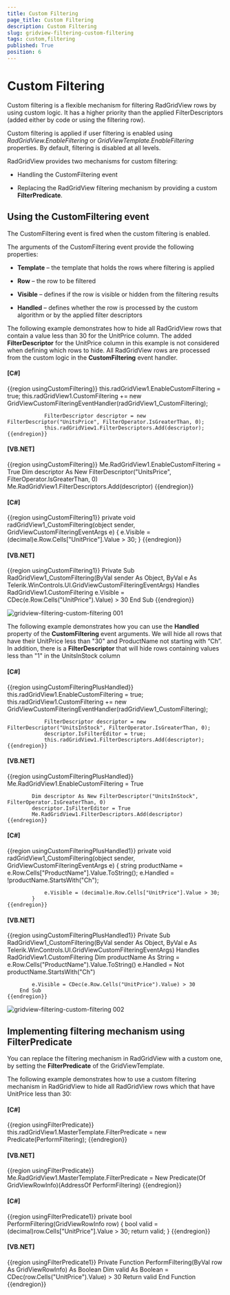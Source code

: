 ```yaml
---
title: Custom Filtering
page_title: Custom Filtering
description: Custom Filtering
slug: gridview-filtering-custom-filtering
tags: custom,filtering
published: True
position: 6
---
```


# Custom Filtering



Custom filtering is a flexible mechanism for filtering RadGridView rows by using custom logic. It has a higher priority
        than the applied FilterDescriptors (added either by code or using the filtering row).
      

Custom filtering is applied if user filtering is enabled using *RadGridView.EnableFiltering* or
        *GridViewTemplate.EnableFiltering* properties. By default, filtering is disabled at all levels.
      

RadGridView provides two mechanisms for custom filtering:
      

* Handling the CustomFiltering event

* Replacing the RadGridView filtering mechanism by providing a custom __FilterPredicate__.
          

## Using the CustomFiltering event

The CustomFiltering event is fired when the custom filtering is enabled. 

The arguments of the CustomFiltering event provide the following properties:
        

* __Template__ – the template that holds the rows where filtering is applied
            

* __Row__ – the row to be filtered
            

* __Visible__ – defines if the row is visible or hidden from the filtering results
            

* __Handled__ – defines whether the row is processed by the custom algorithm or by the applied filter descriptors
            

The following example demonstrates how to hide all RadGridView rows that contain a value less than 30 for the UnitPrice column.
          The added __FilterDescriptor__ for the UnitPrice column in this example is not considered when defining which rows to hide.
          All RadGridView rows are processed from the custom logic in the __CustomFiltering__ event handler.
        

#### __[C#]__

{{region usingCustomFiltering}}
	            this.radGridView1.EnableCustomFiltering = true;
	            this.radGridView1.CustomFiltering += new GridViewCustomFilteringEventHandler(radGridView1_CustomFiltering);
	
	            FilterDescriptor descriptor = new FilterDescriptor("UnitsPrice", FilterOperator.IsGreaterThan, 0);
	            this.radGridView1.FilterDescriptors.Add(descriptor);
	{{endregion}}



#### __[VB.NET]__

{{region usingCustomFiltering}}
	        Me.RadGridView1.EnableCustomFiltering = True
	        Dim descriptor As New FilterDescriptor("UnitsPrice", FilterOperator.IsGreaterThan, 0)
	        Me.RadGridView1.FilterDescriptors.Add(descriptor)
	{{endregion}}



#### __[C#]__

{{region usingCustomFiltering1}}
	        private void radGridView1_CustomFiltering(object sender, GridViewCustomFilteringEventArgs e)
	        {
	            e.Visible = (decimal)e.Row.Cells["UnitPrice"].Value > 30;
	        }
	{{endregion}}



#### __[VB.NET]__

{{region usingCustomFiltering1}}
	    Private Sub RadGridView1_CustomFiltering(ByVal sender As Object, ByVal e As Telerik.WinControls.UI.GridViewCustomFilteringEventArgs) Handles RadGridView1.CustomFiltering
	        e.Visible = CDec(e.Row.Cells("UnitPrice").Value) > 30
	    End Sub
	{{endregion}}

![gridview-filtering-custom-filtering 001](images/gridview-filtering-custom-filtering001.png)

The following example demonstrates how you can use the __Handled__ property of the __CustomFiltering__
          event arguments. We will hide all rows that have their UnitPrice less than "30" and ProductName not starting with “Ch”. In addition, there is
          a __FilterDescriptor__  that will hide rows containing values less than "1" in the UnitsInStock column
        

#### __[C#]__

{{region usingCustomFilteringPlusHandled}}
	            this.radGridView1.EnableCustomFiltering = true;
	            this.radGridView1.CustomFiltering += new GridViewCustomFilteringEventHandler(radGridView1_CustomFiltering);
	
	            FilterDescriptor descriptor = new FilterDescriptor("UnitsInStock", FilterOperator.IsGreaterThan, 0);
	            descriptor.IsFilterEditor = true;
	            this.radGridView1.FilterDescriptors.Add(descriptor);
	{{endregion}}



#### __[VB.NET]__

{{region usingCustomFilteringPlusHandled}}
	        Me.RadGridView1.EnableCustomFiltering = True
	
	        Dim descriptor As New FilterDescriptor("UnitsInStock", FilterOperator.IsGreaterThan, 0)
	        descriptor.IsFilterEditor = True
	        Me.RadGridView1.FilterDescriptors.Add(descriptor)
	{{endregion}}



#### __[C#]__

{{region usingCustomFilteringPlusHandled1}}
	        private void radGridView1_CustomFiltering(object sender, GridViewCustomFilteringEventArgs e)
	        {
	            string productName = e.Row.Cells["ProductName"].Value.ToString();
	            e.Handled = !productName.StartsWith("Ch");
	
	            e.Visible = (decimal)e.Row.Cells["UnitPrice"].Value > 30;
	        }
	{{endregion}}



#### __[VB.NET]__

{{region usingCustomFilteringPlusHandled1}}
	    Private Sub RadGridView1_CustomFiltering(ByVal sender As Object, ByVal e As Telerik.WinControls.UI.GridViewCustomFilteringEventArgs) Handles RadGridView1.CustomFiltering
	        Dim productName As String = e.Row.Cells("ProductName").Value.ToString()
	        e.Handled = Not productName.StartsWith("Ch")
	
	        e.Visible = CDec(e.Row.Cells("UnitPrice").Value) > 30
	    End Sub
	{{endregion}}

![gridview-filtering-custom-filtering 002](images/gridview-filtering-custom-filtering002.png)

## Implementing filtering mechanism using FilterPredicate

You can replace the filtering mechanism in RadGridView with a custom one, by setting the __FilterPredicate__
          of the GridViewTemplate.
        

The following example demonstrates how to use a custom filtering mechanism in RadGridView to hide all RadGridView rows which that
          have UnitPrice less than 30:
        

#### __[C#]__

{{region usingFilterPredicate}}
	            this.radGridView1.MasterTemplate.FilterPredicate = new Predicate<GridViewRowInfo>(PerformFiltering);
	{{endregion}}



#### __[VB.NET]__

{{region usingFilterPredicate}}
	        Me.RadGridView1.MasterTemplate.FilterPredicate = New Predicate(Of GridViewRowInfo)(AddressOf PerformFiltering)
	{{endregion}}



#### __[C#]__

{{region usingFilterPredicate1}}
	        private bool PerformFiltering(GridViewRowInfo row)
	        {
	            bool valid = (decimal)row.Cells["UnitPrice"].Value > 30;
	            return valid;
	        }
	{{endregion}}



#### __[VB.NET]__

{{region usingFilterPredicate1}}
	    Private Function PerformFiltering(ByVal row As GridViewRowInfo) As Boolean
	        Dim valid As Boolean = CDec(row.Cells("UnitPrice").Value) > 30
	        Return valid
	    End Function
	{{endregion}}


